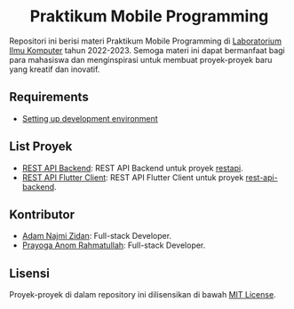 # <div align="center">Praktikum Mobile Programming</div>

Repositori ini berisi materi Praktikum Mobile Programming di [Laboratorium Ilmu Komputer](https://github.com/MAROON-LABKOM) tahun 2022-2023. Semoga materi ini dapat bermanfaat bagi para mahasiswa dan menginspirasi untuk membuat proyek-proyek baru yang kreatif dan inovatif.

## Requirements
- [Setting up development environment](https://drive.google.com/file/d/1ilsSEjIOLKVrs1WMRtbTtLtxyFZP_Cb6/view?usp=share_link)

## List Proyek

- [REST API Backend](rest-api-backend): REST API Backend untuk proyek [restapi](restapi).
- [REST API Flutter Client](restapi): REST API Flutter Client untuk proyek [rest-api-backend](rest-api-backend).

## Kontributor

- [Adam Najmi Zidan](https://github.com/kodeaqua): Full-stack Developer.
- [Prayoga Anom Rahmatullah](https://github.com/anra09): Full-stack Developer.

## Lisensi

Proyek-proyek di dalam repository ini dilisensikan di bawah [MIT License](LICENSE).

